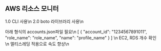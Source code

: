 ﻿## AWS 리소스 모니터
1.0  CLI 사용\n
2.0  boto 라이브러리 사용\n

아래 형식의 accounts.json파일 필요\n
[
  {
    "account_id": "1234567891011",
    "role_name": "role_name",
    "name": "profile_name"
  }
]
\n
EC2, RDS 개수 확인\n
멀티스레딩 적용으로 속도 향상\n